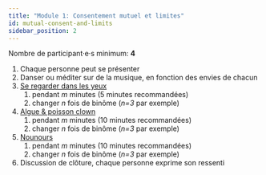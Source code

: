 ```yaml
---
title: "Module 1: Consentement mutuel et limites"
id: mutual-consent-and-limits
sidebar_position: 2
---
```


Nombre de participant·e·s minimum: **4**

1. Chaque personne peut se présenter
1. Danser ou méditer sur de la musique, en fonction des envies de chacun
1. [Se regarder dans les yeux](practice/exercices/look-into-eyes.md)
    1. pendant *m* minutes (5 minutes recommandées)
    1. changer *n* fois de binôme (*n=3* par exemple)
1. [Algue & poisson clown](practice/exercices/seaweed-clownfish.md)
    1. pendant *m* minutes (10 minutes recommandées)
    1. changer *n* fois de binôme (*n=3* par exemple)
1. [Nounours](practice/exercices/teddy.md)
    1. pendant *m* minutes (10 minutes recommandées)
    1. changer *n* fois de binôme (*n=3* par exemple)
1. Discussion de clôture, chaque personne exprime son ressenti
